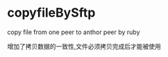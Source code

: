 copyfileBySftp
==============

copy file from one peer to anthor peer by ruby 


增加了拷贝数据的一致性,文件必须拷贝完成后才能被使用
